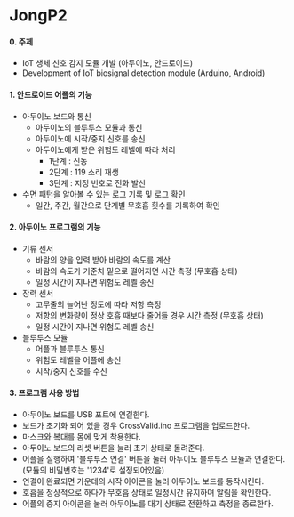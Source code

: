 # JongP2

#### 0. 주제
- IoT 생체 신호 감지 모듈 개발 (아두이노, 안드로이드)
- Development of IoT biosignal detection module (Arduino, Android)

#### 1. 안드로이드 어플의 기능

- 아두이노 보드와 통신
  - 아두이노의 블루투스 모듈과 통신
  - 아두이노에 시작/중지 신호를 송신
  - 아두이노에게 받은 위험도 레벨에 따라 처리
    - 1단계 : 진동
    - 2단계 : 119 소리 재생
    - 3단계 : 지정 번호로 전화 발신 
- 수면 패턴을 알아볼 수 있는 로그 기록 및 로그 확인
  - 일간, 주간, 월간으로 단계별 무호흡 횟수를 기록하여 확인

  
#### 2. 아두이노 프로그램의 기능

- 기류 센서
  - 바람의 양을 입력 받아 바람의 속도를 계산
  - 바람의 속도가 기준치 밑으로 떨어지면 시간 측정 (무호흡 상태)
  - 일정 시간이 지나면 위험도 레벨 송신
- 장력 센서
  - 고무줄의 늘어난 정도에 따라 저항 측정
  - 저항의 변화량이 정상 호흡 때보다 줄어들 경우 시간 측정 (무호흡 상태)
  - 일정 시간이 지나면 위험도 레벨 송신
- 블루투스 모듈
  - 어플과 블루투스 통신
  - 위험도 레벨을 어플에 송신
  - 시작/중지 신호를 수신

#### 3. 프로그램 사용 방법

- 아두이노 보드를 USB 포트에 연결한다.
- 보드가 초기화 되어 있을 경우 CrossValid.ino 프로그램을 업로드한다.
- 마스크와 복대를 몸에 맞게 착용한다.
- 아두이노 보드의 리셋 버튼을 눌러 초기 상태로 돌려준다.
- 어플을 실행하여 '블루투스 연결' 버튼을 눌러 아두이노 블루투스 모듈과 연결한다. (모듈의 비밀번호는 '1234'로 설정되어있음)
- 연결이 완료되면 가운데의 시작 아이콘을 눌러 아두이노 보드를 동작시킨다.
- 호흡을 정상적으로 하다가 무호흡 상태로 일정시간 유지하며 알림을 확인한다.
- 어플의 중지 아이콘을 눌러 아두이노를 대기 상태로 전환하고 측정을 종료한다.
